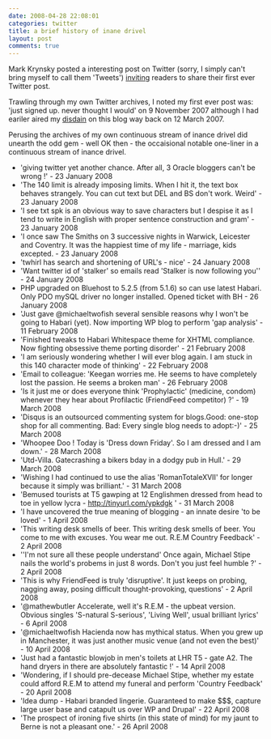 ```yaml
---
date: 2008-04-28 22:08:01
categories: twitter
title: a brief history of inane drivel
layout: post
comments: true
---
```

Mark Krynsky posted a interesting post on Twitter (sorry, I simply can't
bring myself to call them 'Tweets')
[inviting](http://twitter.com/krynsky/statuses/799063372) readers to
share their first ever Twitter post.

Trawling through my own Twitter archives, I noted my first ever post
was: 'just signed up. never thought I would' on 9 November 2007 although
I had eariler aired my
[disdain](http://www.nbrightside.com/blog/2007/03/12/resisting-the-lure-of-twitter/)
on this blog way back on 12 March 2007.

Perusing the archives of my own continuous stream of inance drivel did
unearth the odd gem - well OK then - the occaisional notable one-liner
in a continuous stream of inance drivel.

-   'giving twitter yet another chance. After all, 3 Oracle bloggers
    can't be wrong !' - 23 January 2008
-   'The 140 limit is already imposing limits. When I hit it, the text
    box behaves strangely. You can cut text but DEL and BS don't work.
    Weird' - 23 January 2008
-   'I see txt spk is an obvious way to save characters but I despise it
    as I tend to write in English with proper sentence construction and
    gram' - 23 January 2008
-   'I once saw The Smiths on 3 successive nights in Warwick, Leicester
    and Coventry. It was the happiest time of my life - marriage, kids
    excepted. - 23 January 2008
-   'twhirl has search and shortening of URL's - nice' - 24 January 2008
-   'Want twitter id of 'stalker' so emails read 'Stalker is now
    following you'' - 24 January 2008
-   PHP upgraded on Bluehost to 5.2.5 (from 5.1.6) so can use latest
    Habari. Only PDO mySQL driver no longer installed. Opened ticket
    with BH - 26 January 2008
-   'Just gave @michaeltwofish several sensible reasons why I won't be
    going to Habari (yet). Now importing WP blog to perform 'gap
    analysis' - 11 February 2008
-   'Finished tweaks to Habari Whitespace theme for XHTML compliance.
    Now fighting obsessive theme porting disorder' - 21 February 2008
-   'I am seriously wondering whether I will ever blog again. I am stuck
    in this 140 character mode of thinking' - 22 February 2008
-   'Email to colleague: 'Keegan worries me. He seems to have completely
    lost the passion. He seems a broken man' - 26 February 2008
-   'Is it just me or does everyone think 'Prophylactic' (medicine,
    condom) whenever they hear about Profilactic (FriendFeed competitor)
    ?' - 19 March 2008
-   'Disqus is an outsourced commenting system for blogs.Good: one-stop
    shop for all commenting. Bad: Every single blog needs to adopt:-)' -
    25 March 2008
-   'Whoopee Doo ! Today is 'Dress down Friday'. So I am dressed and I
    am down.' - 28 March 2008
-   'Utd-Villa. Gatecrashing a bikers bday in a dodgy pub in Hull.' - 29
    March 2008
-   'Wishing I had continued to use the alias 'RomanTotaleXVII' for
    longer because it simply was brilliant.' - 31 March 2008
-   'Bemused tourists at T5 gawping at 12 Englishmen dressed from head
    to toe in yellow lycra - http://tinyurl.com/ypkdgk ' - 31 March 2008
-   'I have uncovered the true meaning of blogging - an innate desire
    'to be loved' - 1 April 2008
-   'This writing desk smells of beer. This writing desk smells of beer.
    You come to me with excuses. You wear me out. R.E.M Country
    Feedback' - 2 April 2008
-   ''I'm not sure all these people understand' Once again, Michael
    Stipe nails the world's probems in just 8 words. Don't you just feel
    humble ?' - 2 April 2008
-   'This is why FriendFeed is truly 'disruptive'. It just keeps on
    probing, nagging away, posing difficult thought-provoking,
    questions' - 2 April 2008
-   '@mathewbutler Accelerate, well it's R.E.M - the upbeat version.
    Obvious singles 'S-natural S-serious', 'Living Well', usual
    brilliant lyrics' - 6 April 2008
-   '@michaeltwofish Hacienda now has mythical status. When you grew up
    in Manchester, it was just another music venue (and not even the
    best)' - 10 April 2008
-   'Just had a fantastic blowjob in men's toilets at LHR T5 - gate A2.
    The hand dryers in there are absolutely fantastic !' - 14 April 2008
-   'Wondering, if I should pre-decease Michael Stipe, whether my estate
    could afford R.E.M to attend my funeral and perform 'Country
    Feedback' - 20 April 2008
-   'Idea dump - Habari branded lingerie. Guaranteed to make $$$,
    capture large user base and catapult us over WP and Drupal' - 22
    April 2008
-   'The prospect of ironing five shirts (in this state of mind) for my
    jaunt to Berne is not a pleasant one.' - 26 April 2008

